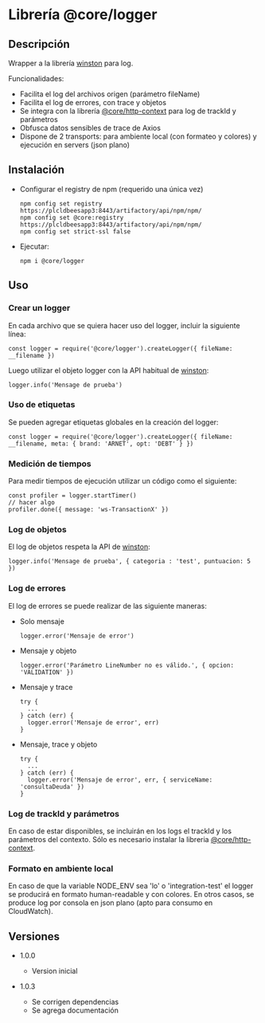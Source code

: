 # Librería @core/logger

## Descripción
Wrapper a la librería [winston](https://github.com/winstonjs/winston#winston) para log.

Funcionalidades:
* Facilita el log del archivos origen (parámetro fileName)
* Facilita el log de errores, con trace y objetos
* Se integra con la librería [@core/http-context](https://bitbucket.personal.corp:8443/projects/CORE/repos/http-context/) para log de trackId y parámetros
* Obfusca datos sensibles de trace de Axios
* Dispone de 2 transports: para ambiente local (con formateo y colores) y ejecución en servers (json plano)

## Instalación

* Configurar el registry de npm (requerido una única vez)
    ```
    npm config set registry https://plcldbeesapp3:8443/artifactory/api/npm/npm/
    npm config set @core:registry https://plcldbeesapp3:8443/artifactory/api/npm/npm/
    npm config set strict-ssl false
    ```

* Ejecutar:

    ```
    npm i @core/logger
    ```    

## Uso
### Crear un logger
En cada archivo que se quiera hacer uso del logger, incluir la siguiente línea:

    
    const logger = require('@core/logger').createLogger({ fileName: __filename })
    

Luego utilizar el objeto logger con la API habitual de [winston](https://github.com/winstonjs/winston#winston):

    
    logger.info('Mensage de prueba')
    

### Uso de etiquetas
Se pueden agregar etiquetas globales en la creación del logger:

    const logger = require('@core/logger').createLogger({ fileName: __filename, meta: { brand: 'ARNET', opt: 'DEBT' } })

### Medición de tiempos
Para medir tiempos de ejecución utilizar un código como el siguiente:

    const profiler = logger.startTimer()
    // hacer algo
    profiler.done({ message: 'ws-TransactionX' })

### Log de objetos
El log de objetos respeta la API de [winston](https://github.com/winstonjs/winston#winston):

    logger.info('Mensage de prueba', { categoria : 'test', puntuacion: 5 })

### Log de errores
El log de errores se puede realizar de las siguiente maneras:
* Solo mensaje
    ```
    logger.error('Mensaje de error')
    ```
* Mensaje y objeto
    ```
    logger.error('Parámetro LineNumber no es válido.', { opcion: 'VALIDATION' })
    ```
* Mensaje y trace
    ```
    try {
      ...
    } catch (err) {
      logger.error('Mensaje de error', err)
    }
    ```
* Mensaje, trace y objeto
    ```
    try {
      ...
    } catch (err) {
      logger.error('Mensaje de error', err, { serviceName: 'consultaDeuda' })
    }
    ```
### Log de trackId y parámetros
En caso de estar disponibles, se incluirán en los logs el trackId y los parámetros del contexto. Sólo es necesario instalar la libreria [@core/http-context](https://bitbucket.personal.corp:8443/projects/CORE/repos/http-context/).

### Formato en ambiente local
En caso de que la variable NODE_ENV sea 'lo' o 'integration-test' el logger se producirá en formato human-readable y con colores.
En otros casos, se produce log por consola en json plano (apto para consumo en CloudWatch).

## Versiones

* 1.0.0
    - Version inicial

* 1.0.3
    - Se corrigen dependencias
    - Se agrega documentación
